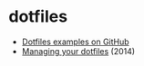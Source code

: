 # dotfiles

* [Dotfiles examples on GitHub](http://dotfiles.github.io/)
* [Managing your dotfiles](https://www.anishathalye.com/2014/08/03/managing-your-dotfiles/) (2014)
